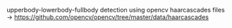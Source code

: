 upperbody-lowerbody-fullbody detection using opencv 
haarcascades files -> https://github.com/opencv/opencv/tree/master/data/haarcascades
